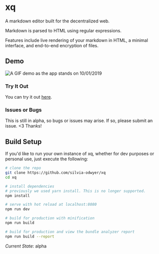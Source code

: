 # xq

A markdown editor built for the decentralized web.

Markdown is parsed to HTML using regular expressions. 

Features include live rendering of your markdown in HTML, a minimal interface, and end-to-end encryption of files.

## Demo

![A GIF demo as the app stands on 10/01/2019](https://raw.githubusercontent.com/silvia-odwyer/xq/master/screenshots/demo2_10_01_2019.gif)

### Try It Out
You can try it out [here](https://xq-alpha.herokuapp.com). 

### Issues or Bugs
This is still in alpha, so bugs or issues may arise. If so, please submit an issue. <3 Thanks!

## Build Setup
If you'd like to run your own instance of xq, whether for dev purposes or personal use, just execute the following:

``` bash
# clone the repo
git clone https://github.com/silvia-odwyer/xq
cd xq

# install dependencies
# previously we used yarn install. This is no longer supported.
npm install

# serve with hot reload at localhost:8080
npm run dev

# build for production with minification
npm run build

# build for production and view the bundle analyzer report
npm run build --report

```

*Current State*: alpha